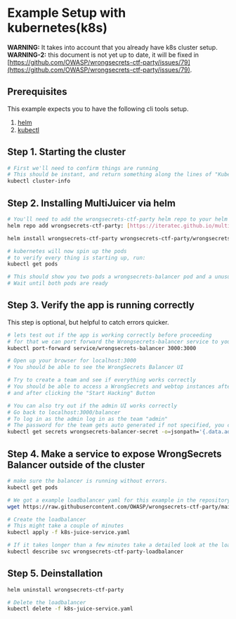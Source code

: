 # Example Setup with kubernetes(k8s)

**WARNING:** It takes into account that you already have k8s cluster setup.
**WARNING-2:** this document is not yet up to date, it will be fixed in [https://github.com/OWASP/wrongsecrets-ctf-party/issues/79](https://github.com/OWASP/wrongsecrets-ctf-party/issues/79).


## Prerequisites

This example expects you to have the following cli tools setup.

1. [helm](https://helm.sh)
2. [kubectl](https://kubernetes.io/docs/tasks/tools/install-kubectl/#install-kubectl-on-linux)

## Step 1. Starting the cluster

```bash
# First we'll need to confirm things are running
# This should be instant, and return something along the lines of "Kubernetes control-plane is running at https://localhost:6443"
kubectl cluster-info
```

## Step 2. Installing MultiJuicer via helm

```bash
# You'll need to add the wrongsecrets-ctf-party helm repo to your helm repos
helm repo add wrongsecrets-ctf-party: [https://iteratec.github.io/multi-juicer/](https://wrongsecrets.github.io/wrongsecrets-ctf-party/)

helm install wrongsecrets-ctf-party wrongsecrets-ctf-party/wrongsecrets-ctf-party

# kubernetes will now spin up the pods
# to verify every thing is starting up, run:
kubectl get pods

# This should show you two pods a wrongsecrets-balancer pod and a unusued-progress-watchdog pod
# Wait until both pods are ready
```

## Step 3. Verify the app is running correctly

This step is optional, but helpful to catch errors quicker.

```bash
# lets test out if the app is working correctly before proceeding
# for that we can port forward the Wrongsecrets-balancer service to your local machine
kubectl port-forward service/wrongsecrets-balancer 3000:3000

# Open up your browser for localhost:3000
# You should be able to see the WrongSecrets Balancer UI

# Try to create a team and see if everything works correctly
# You should be able to access a WrongSecrets and webtop instances after a few seconds after creating a team,
# and after clicking the "Start Hacking" Button

# You can also try out if the admin UI works correctly
# Go back to localhost:3000/balancer
# To log in as the admin log in as the team "admin"
# The password for the team gets auto generated if not specified, you can extract it from the kubernetes secret:
kubectl get secrets wrongsecrets-balancer-secret -o=jsonpath='{.data.adminPassword}' | base64 --decode
```

## Step 4. Make a service to expose WrongSecrets Balancer outside of the cluster

```bash
# make sure the balancer is running without errors.
kubectl get pods

# We got a example loadbalancer yaml for this example in the repository
wget https://raw.githubusercontent.com/OWASP/wrongsecrets-ctf-party/main/guides/k8s/k8s-juice-service.yaml

# Create the loadbalancer
# This might take a couple of minutes
kubectl apply -f k8s-juice-service.yaml

# If it takes longer than a few minutes take a detailed look at the loadbalancer
kubectl describe svc wrongsecrets-ctf-party-loadbalancer
```

## Step 5. Deinstallation

```bash
helm uninstall wrongsecrets-ctf-party

# Delete the loadbalancer
kubectl delete -f k8s-juice-service.yaml
```
